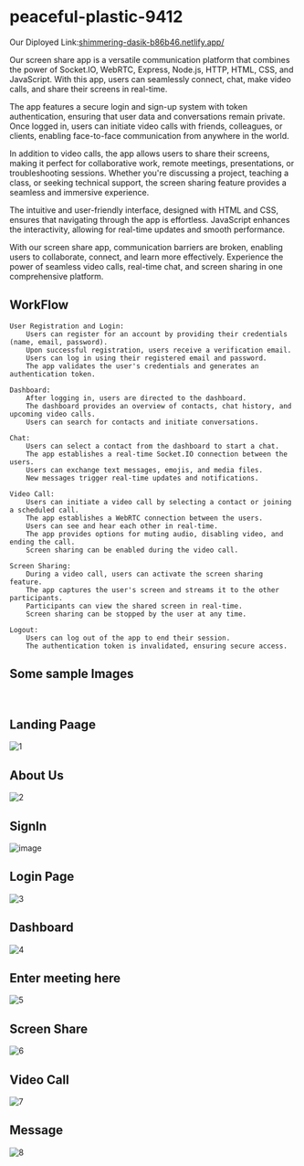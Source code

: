 # peaceful-plastic-9412

Our Diployed Link:[shimmering-dasik-b86b46.netlify.app/](https://shimmering-dasik-b86b46.netlify.app/)

Our screen share app is a versatile communication platform that combines the power of Socket.IO, WebRTC, Express, Node.js, HTTP, HTML, CSS, and JavaScript. With this app, users can seamlessly connect, chat, make video calls, and share their screens in real-time.

The app features a secure login and sign-up system with token authentication, ensuring that user data and conversations remain private. Once logged in, users can initiate video calls with friends, colleagues, or clients, enabling face-to-face communication from anywhere in the world.

In addition to video calls, the app allows users to share their screens, making it perfect for collaborative work, remote meetings, presentations, or troubleshooting sessions. Whether you're discussing a project, teaching a class, or seeking technical support, the screen sharing feature provides a seamless and immersive experience.

The intuitive and user-friendly interface, designed with HTML and CSS, ensures that navigating through the app is effortless. JavaScript enhances the interactivity, allowing for real-time updates and smooth performance.

With our screen share app, communication barriers are broken, enabling users to collaborate, connect, and learn more effectively. Experience the power of seamless video calls, real-time chat, and screen sharing in one comprehensive platform.

   ## WorkFlow
    User Registration and Login:
        Users can register for an account by providing their credentials (name, email, password).
        Upon successful registration, users receive a verification email.
        Users can log in using their registered email and password.
        The app validates the user's credentials and generates an authentication token.

    Dashboard:
        After logging in, users are directed to the dashboard.
        The dashboard provides an overview of contacts, chat history, and upcoming video calls.
        Users can search for contacts and initiate conversations.

    Chat:
        Users can select a contact from the dashboard to start a chat.
        The app establishes a real-time Socket.IO connection between the users.
        Users can exchange text messages, emojis, and media files.
        New messages trigger real-time updates and notifications.

    Video Call:
        Users can initiate a video call by selecting a contact or joining a scheduled call.
        The app establishes a WebRTC connection between the users.
        Users can see and hear each other in real-time.
        The app provides options for muting audio, disabling video, and ending the call.
        Screen sharing can be enabled during the video call.

    Screen Sharing:
        During a video call, users can activate the screen sharing feature.
        The app captures the user's screen and streams it to the other participants.
        Participants can view the shared screen in real-time.
        Screen sharing can be stopped by the user at any time.

    Logout:
        Users can log out of the app to end their session.
        The authentication token is invalidated, ensuring secure access.
## Some sample Images 
<br>

## Landing Paage
![1](https://github.com/MSaifKhan01/peaceful-plastic-9412/assets/119391188/d701f75d-a0c2-4db9-91cf-c3e75ae97f44)
<br>
## About Us
![2](https://github.com/MSaifKhan01/peaceful-plastic-9412/assets/119391188/312a0b6f-b4b7-4ca1-9b57-76966566e8b2)
<br>

## SignIn
![image](https://github.com/MSaifKhan01/peaceful-plastic-9412/assets/119391188/3d126a95-cd09-41c6-8df4-91a6ebe07ea6)
<br>

## Login Page
![3](https://github.com/MSaifKhan01/peaceful-plastic-9412/assets/119391188/233ac796-520f-49cf-95de-a5751eae449b)
<br>

## Dashboard
![4](https://github.com/MSaifKhan01/peaceful-plastic-9412/assets/119391188/99d3b92c-b35d-4566-a947-d3885916a623)
<br>

## Enter meeting here
![5](https://github.com/MSaifKhan01/peaceful-plastic-9412/assets/119391188/1f8c8402-9054-47b2-8d7f-0f054d408897)
<br>

## Screen Share
![6](https://github.com/MSaifKhan01/peaceful-plastic-9412/assets/119391188/aeb7d02b-86fc-4810-82c0-1e147c41acbb)
<br>

## Video Call
![7](https://github.com/MSaifKhan01/peaceful-plastic-9412/assets/119391188/c16abac0-5069-4753-b87d-f6b2d4e0e7c1)

## Message
![8](https://github.com/MSaifKhan01/peaceful-plastic-9412/assets/119391188/f1bbd23d-283d-482f-a79e-3a6f12060ec4)



